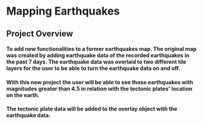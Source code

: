 # Mapping Earthquakes

## Project Overview

#### To add new functionalities to a former earthquakes map.  The original map was created by adding earthquake data of the recorded earthquakes in the past 7 days. The earthquake data was overlaid to two different tile layers for the user to be able to turn the earthquake data on and off. 

#### With this new project the user will be able to see those earthquakes with magnitudes greater than 4.5 in relation with the tectonic plates' location on the earth. 

#### The tectonic plate data will be added to the overlay object with the earthquake data. 